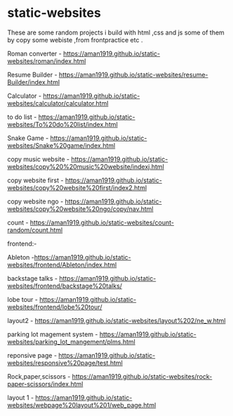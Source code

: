# static-websites

These are some random projects i build with html ,css and js some of them by copy some webiste ,from frontpractice etc .

Roman converter - https://aman1919.github.io/static-websites/roman/index.html

Resume Builder - https://aman1919.github.io/static-websites/resume-Builder/index.html

Calculator - https://aman1919.github.io/static-websites/calculator/calculator.html

to do list - https://aman1919.github.io/static-websites/To%20do%20list/index.html

Snake Game - https://aman1919.github.io/static-websites/Snake%20game/index.html

copy music website - https://aman1919.github.io/static-websites/copy%20%20music%20website/indexj.html

copy website first - https://aman1919.github.io/static-websites/copy%20website%20first/index2.html

copy website ngo - https://aman1919.github.io/static-websites/copy%20website%20ngo/copy/nav.html

count - https://aman1919.github.io/static-websites/count-random/count.html

frontend:-

Ableton -https://aman1919.github.io/static-websites/frontend/Ableton/index.html

backstage talks - https://aman1919.github.io/static-websites/frontend/backstage%20talks/

lobe tour - https://aman1919.github.io/static-websites/frontend/lobe%20tour/

layout2 - https://aman1919.github.io/static-websites/layout%202/ne_w.html

parking lot magement system - https://aman1919.github.io/static-websites/parking_lot_mangement/plms.html

reponsive page - https://aman1919.github.io/static-websites/responsive%20page/test.html

Rock,paper,scissors - https://aman1919.github.io/static-websites/rock-paper-scissors/index.html

layout 1 - https://aman1919.github.io/static-websites/webpage%20layout%201/web_page.html
